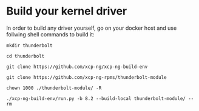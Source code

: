 # Build your kernel driver

In order to build any driver yourself, go on your docker host and use follwing shell commands to build it:

```
mkdir thunderbolt

cd thunderbolt

git clone https://github.com/xcp-ng/xcp-ng-build-env

git clone https://github.com/xcp-ng-rpms/thunderbolt-module

chown 1000 ./thunderbolt-module/ -R

./xcp-ng-build-env/run.py -b 8.2 --build-local thunderbolt-module/ --rm
```
